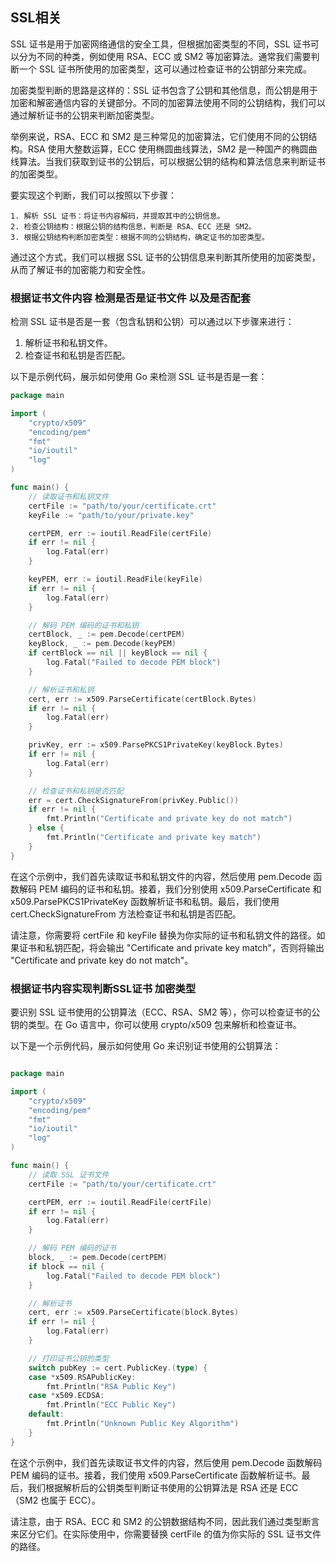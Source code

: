## SSL相关

SSL 证书是用于加密网络通信的安全工具，但根据加密类型的不同，SSL 证书可以分为不同的种类，例如使用 RSA、ECC 或 SM2 等加密算法。通常我们需要判断一个 SSL 证书所使用的加密类型，这可以通过检查证书的公钥部分来完成。

加密类型判断的思路是这样的：SSL 证书包含了公钥和其他信息，而公钥是用于加密和解密通信内容的关键部分。不同的加密算法使用不同的公钥结构，我们可以通过解析证书的公钥来判断加密类型。

举例来说，RSA、ECC 和 SM2 是三种常见的加密算法，它们使用不同的公钥结构。RSA 使用大整数运算，ECC 使用椭圆曲线算法，SM2 是一种国产的椭圆曲线算法。当我们获取到证书的公钥后，可以根据公钥的结构和算法信息来判断证书的加密类型。

要实现这个判断，我们可以按照以下步骤：

    1. 解析 SSL 证书：将证书内容解码，并提取其中的公钥信息。
    2. 检查公钥结构：根据公钥的结构信息，判断是 RSA、ECC 还是 SM2。
    3. 根据公钥结构判断加密类型：根据不同的公钥结构，确定证书的加密类型。

通过这个方式，我们可以根据 SSL 证书的公钥信息来判断其所使用的加密类型，从而了解证书的加密能力和安全性。

### 根据证书文件内容 检测是否是证书文件 以及是否配套

检测 SSL 证书是否是一套（包含私钥和公钥）可以通过以下步骤来进行：

1. 解析证书和私钥文件。
2. 检查证书和私钥是否匹配。

以下是示例代码，展示如何使用 Go 来检测 SSL 证书是否是一套：

```go
package main

import (
	"crypto/x509"
	"encoding/pem"
	"fmt"
	"io/ioutil"
	"log"
)

func main() {
	// 读取证书和私钥文件
	certFile := "path/to/your/certificate.crt"
	keyFile := "path/to/your/private.key"

	certPEM, err := ioutil.ReadFile(certFile)
	if err != nil {
		log.Fatal(err)
	}

	keyPEM, err := ioutil.ReadFile(keyFile)
	if err != nil {
		log.Fatal(err)
	}

	// 解码 PEM 编码的证书和私钥
	certBlock, _ := pem.Decode(certPEM)
	keyBlock, _ := pem.Decode(keyPEM)
	if certBlock == nil || keyBlock == nil {
		log.Fatal("Failed to decode PEM block")
	}

	// 解析证书和私钥
	cert, err := x509.ParseCertificate(certBlock.Bytes)
	if err != nil {
		log.Fatal(err)
	}

	privKey, err := x509.ParsePKCS1PrivateKey(keyBlock.Bytes)
	if err != nil {
		log.Fatal(err)
	}

	// 检查证书和私钥是否匹配
	err = cert.CheckSignatureFrom(privKey.Public())
	if err != nil {
		fmt.Println("Certificate and private key do not match")
	} else {
		fmt.Println("Certificate and private key match")
	}
}

```
在这个示例中，我们首先读取证书和私钥文件的内容，然后使用 pem.Decode 函数解码 PEM 编码的证书和私钥。接着，我们分别使用 x509.ParseCertificate 和 x509.ParsePKCS1PrivateKey 函数解析证书和私钥。最后，我们使用 cert.CheckSignatureFrom 方法检查证书和私钥是否匹配。

请注意，你需要将 certFile 和 keyFile 替换为你实际的证书和私钥文件的路径。如果证书和私钥匹配，将会输出 "Certificate and private key match"，否则将输出 "Certificate and private key do not match"。

### 根据证书内容实现判断SSL证书 加密类型

要识别 SSL 证书使用的公钥算法（ECC、RSA、SM2 等），你可以检查证书的公钥的类型。在 Go 语言中，你可以使用 crypto/x509 包来解析和检查证书。

以下是一个示例代码，展示如何使用 Go 来识别证书使用的公钥算法：

```go

package main

import (
	"crypto/x509"
	"encoding/pem"
	"fmt"
	"io/ioutil"
	"log"
)

func main() {
	// 读取 SSL 证书文件
	certFile := "path/to/your/certificate.crt"

	certPEM, err := ioutil.ReadFile(certFile)
	if err != nil {
		log.Fatal(err)
	}

	// 解码 PEM 编码的证书
	block, _ := pem.Decode(certPEM)
	if block == nil {
		log.Fatal("Failed to decode PEM block")
	}

	// 解析证书
	cert, err := x509.ParseCertificate(block.Bytes)
	if err != nil {
		log.Fatal(err)
	}

	// 打印证书公钥的类型
	switch pubKey := cert.PublicKey.(type) {
	case *x509.RSAPublicKey:
		fmt.Println("RSA Public Key")
	case *x509.ECDSA:
		fmt.Println("ECC Public Key")
	default:
		fmt.Println("Unknown Public Key Algorithm")
	}
}

```
在这个示例中，我们首先读取证书文件的内容，然后使用 pem.Decode 函数解码 PEM 编码的证书。接着，我们使用 x509.ParseCertificate 函数解析证书。最后，我们根据解析后的公钥类型判断证书使用的公钥算法是 RSA 还是 ECC（SM2 也属于 ECC）。

请注意，由于 RSA、ECC 和 SM2 的公钥数据结构不同，因此我们通过类型断言来区分它们。在实际使用中，你需要替换 certFile 的值为你实际的 SSL 证书文件的路径。

